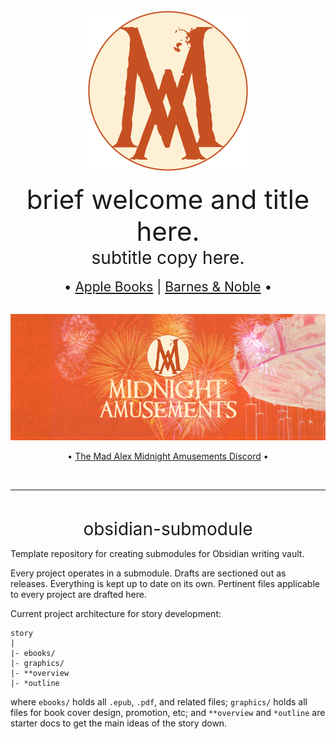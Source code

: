 <div align="center">
    <br>
    <img
        src="./assets/emblem_carnival_round_transparent.png" 
        alt="The Mad Alex emblem in carnival style"
        width="256px"
    />
    <br>
    <br>
    <span style="font-size:3em;">brief welcome and title here.</span>
    <br>
    <span style="font-size:2em;">subtitle copy here.</span>
    <br>
    <br>
    <span style="font-size:1.5em;">
        •
        <a href="https://books.apple.com/us/book/calypso/id6742083639">Apple Books</a>
        |
        <a href="https://www.barnesandnoble.com/w/calypso-mad-alex/1147035473?ean=2940184455297">Barnes & Noble</a>
        •
    </span>
</div>
<br>
<p align="center">
    <a
        href="https://discord.gg/T3xvs27eUM"
    >
    <img
        src="./assets/midnight_amusements_banner_carnival.png"
        alt="Mad Alex Midnight Amusements Discord banner"
        width="512px"
    />
    </a>
</p>

<p align="center">
    •
    <a href="https://discord.gg/T3xvs27eUM">The Mad Alex Midnight Amusements Discord</a>
    •
    <br>
</p>
<br>
<hr>
<br>

<p align="center">
    <span style="font-size:2em;">obsidian-submodule</span>
</p>

Template repository for creating submodules for Obsidian writing vault.

Every project operates in a submodule. Drafts are sectioned out as releases. 
Everything is kept up to date on its own. Pertinent files applicable to every 
project are drafted here.

Current project architecture for story development:

```
story
|
|- ebooks/
|- graphics/
|- **overview
|- *outline
```

where `ebooks/` holds all `.epub`, `.pdf`, and related files; `graphics/` 
holds all files for book cover design, promotion, etc; and `**overview` and 
`*outline` are starter docs to get the main ideas of the story down.